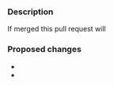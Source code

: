 <!--
 By submitting a pull request you are acknowledging that you have the right to license your code under the terms of this repositories license.  

Please review the [Contributing Guidelines](../CONTRIBUTING.md) for more details
-->

<!--
Please make sure you fill the following sections. If this PR fixes an issue, please tag the issue number in the first section.

e.g.

This fixes issue #123
-->

### Description

<!-- please finish the following statement -->
If merged this pull request will

### Proposed changes

<!-- Describe the highlights of the proposed changes here -->
-
-
